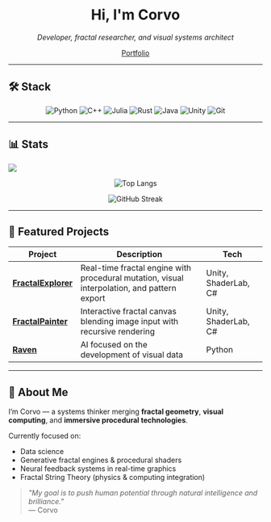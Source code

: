 <h1 align="center">Hi, I'm Corvo</h1>
<p align="center">
  <em>Developer, fractal researcher, and visual systems architect</em>  
</p>

<p align="center">
  <a href="https://danielcuervo.notion.site/Portfolio-20b6ad1cd22f802fa76dd74a60e823ea">
     Portfolio
  </a>  
</p>

---

## 🛠 Stack

<div align="center">

  ![Python](https://img.shields.io/badge/Python-3776AB?style=flat-square&logo=python&logoColor=white)
  ![C++](https://img.shields.io/badge/C++-00599C?style=flat-square&logo=c%2b%2b&logoColor=white)
  ![Julia](https://img.shields.io/badge/Julia-9558B2?style=flat-square&logo=julia&logoColor=white)
  ![Rust](https://img.shields.io/badge/Rust-000000?style=flat-square&logo=rust&logoColor=white)
  ![Java](https://img.shields.io/badge/Java-ED8B00?style=flat-square&logo=openjdk&logoColor=white)
  ![Unity](https://img.shields.io/badge/Unity-000000?style=flat-square&logo=unity&logoColor=white)
  ![Git](https://img.shields.io/badge/Git-F05032?style=flat-square&logo=git&logoColor=white)

</div>

---

## 📊 Stats
<img src="https://user-images.githubusercontent.com/73097560/115834477-dbab4500-a447-11eb-908a-139a6edaec5c.gif">
<p align="center">
  <img src="https://github-readme-stats.vercel.app/api/top-langs?username=corvo001&show_icons=true&locale=en&layout=compact" alt="Top Langs">
</p>
<p align="center">
  <img src="https://github-readme-streak-stats.herokuapp.com/?user=corvo001" alt="GitHub Streak">
</p>

---

## 🚀 Featured Projects

| Project | Description | Tech |
|--------|-------------|------|
| [**FractalExplorer**](https://github.com/corvo001/FractalExplorer) | Real-time fractal engine with procedural mutation, visual interpolation, and pattern export | Unity, ShaderLab, C# |
| [**FractalPainter**](https://github.com/corvo001/FractalPainter) | Interactive fractal canvas blending image input with recursive rendering | Unity, ShaderLab, C# |
| [**Raven**](https://github.com/corvo001/Raven) | AI focused on the development of visual data | Python |

---

## 👤 About Me

I’m Corvo — a systems thinker merging **fractal geometry**, **visual computing**, and **immersive procedural technologies**.

Currently focused on:
- Data science
- Generative fractal engines & procedural shaders
- Neural feedback systems in real-time graphics
- Fractal String Theory (physics & computing integration)

> *"My goal is to push human potential through natural intelligence and brilliance."*  
> — Corvo
